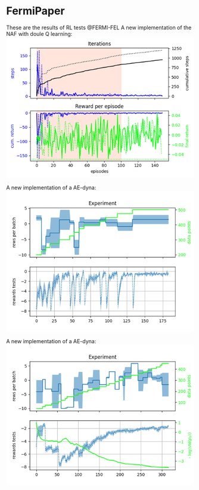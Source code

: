 # FermiPaper

These are the results of RL tests @FERMI-FEL
A new implementation of the NAF with doule Q learning:
![NAF2_training](FERMI_all_experiments_NAF_episodes.png)

A new implementation of a AE-dyna:
![NAF2_training](AE-DYNA_observables.png)

A new implementation of a AE-dyna:
![NAF2_training](ME-TRPO_observables.png)
